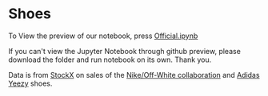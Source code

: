# Shoes
To View the preview of our notebook, press [Official.ipynb](https://github.com/joelrajuthomas/StockXAnalysis/blob/master/StockXProject/Official.ipynb)

If you can't view the Jupyter Notebook through github preview, please download the folder and run notebook on its own. Thank you.

Data is from [StockX](https://stockx.com/news/the-2019-data-contest/) on sales of the [Nike/Off-White collaboration](https://www.highsnobiety.com/p/nike-off-white-guide/) and [Adidas Yeezy](https://yeezysupply.com/collections/yeezy-350-v2) shoes.




